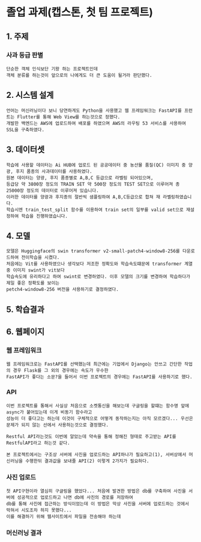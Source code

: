 # **졸업 과제(캡스톤, 첫 팀 프로젝트)**

## **1. 주제**
### **사과 등급 판별**
  
    단순한 객체 인식보단 기왕 하는 프로젝트인데
    객체 분류를 하는것이 앞으로의 나에게도 더 큰 도움이 될거라 판단했다.
    
  
## **2. 시스템 설계**

    언어는 머신러닝이다 보니 당연하게도 Python을 사용했고 웹 프레임워크는 FastAPI를 프런트는 Flutter를 통해 Web View를 하는것으로 정했다.
    개발한 백엔드는 AWS에 업로드하여 배포를 하였으며 AWS의 라우팅 53 서비스를 사용하여 SSL을 구축하였다.


## **3. 데이터셋**

    학습에 사용할 데이터는 Ai HUB에 업로드 된 공공데이터 중 농산물 품질(QC) 이미지 중 양광, 후지 품종의 사과데이터를 사용하였다.
    원본 데이터는 양광, 후지 품종별로 A,B,C 등급으로 라벨링 되어있으며, 
    등급당 약 3800장 정도의 TRAIN SET 약 500장 정도의 TEST SET으로 이루어져 총 25000장 정도의 데이터로 이루어져 있습니다. 
    이러한 데이터를 양광과 후지종의 절반씩 샘플링하여 A,B,C등급으로 합쳐 재 라벨링하였습니다.
    학습시엔 train_test_split 함수를 이용하여 train set의 일부를 valid set으로 재설정하여 학습을 진행하였습니다.

## **4. 모델**

    모델은 Huggingface의 swin transformer v2-small-patch4-window8-256를 다운로드하여 전이학습을 시켰다.
    처음에는 Vit를 사용하였으나 생각보다 저조한 정확도와 학습속도떄문에 transformer 계열 중 이미지 swint가 vit보다
    학습속도에 유리하다고 하여 swint로 변경하였다. 이후 모델의 크기를 변경하여 학습하다가 제일 좋은 정확도를 보이는
    petch4-window8-256 버전을 사용하기로 결정하였다.


## **5. 학습결과**



## **6. 웹페이지**
### **웹 프레임워크**
    웹 프레임워크로는 FastAPI를 선택했는데 최근에는 기업에서 Django는 안쓰고 간단한 작업의 경우 Flask를 그 외의 경우에는 속도가 우수한
    FastAPI가 좋다는 소문?을 들어서 이번 프로젝트의 경우에는 FastAPI를 사용하기로 했다. 

### **API**
    이번 프로젝트를 통해서 사실상 처음으로 소켓통신을 해보는데 구글링을 할떄는 함수명 앞에 async가 붙어있는데 이게 비동기 함수라고
    성능이 더 좋다고는 하는데 이것이 구체적으로 어떻게 동작하는지는 아직 모르겠다... 우선은 문제가 되지 않는 선에서 사용하는것으로 결정했다.

    Restful API라는것도 이번에 알았는데 약속을 통해 정해진 형태로 주고받는 API를 RestfulAPI라고 하는것 같다. 

    본 프로젝트에서는 구조상 서버에 사진을 업로드하는 API하나가 필요하고(1), 서버상에서 머신러닝을 수행한뒤 결과값을 보내줄 API(2) 이렇게 2가지가 필요하다.

### **사진 업로드**
    첫 API구현이라 열심히 구글링을 했었다... 처음에 발견한 방법은 db를 구축하여 사진을 서버에 성공적으로 업로드하고 나면 db에 사진의 경로를 저장하여 
    db를 통해 사진에 접근하는 방식이었는데 이 방법은 막상 사진을 서버에 업로드하는 것에서 막혀서 시도조차 하지 못했다...
    이를 해결하기 위해 웹사이트에서 파일을 전송해야 하는데 
    
### **머신러닝 결과**

    
